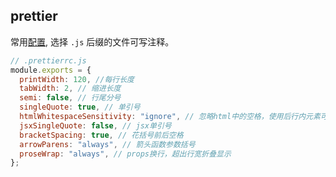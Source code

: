 ## prettier

常用[配置](https://prettier.io/docs/en/configuration.html), 选择 `.js` 后缀的文件可写注释。

```javascript
// .prettierrc.js
module.exports = {
  printWidth: 120, //每行长度
  tabWidth: 2, // 缩进长度
  semi: false, // 行尾分号
  singleQuote: true, // 单引号
  htmlWhitespaceSensitivity: "ignore", // 忽略html中的空格，使用后行内元素可能会多出空格
  jsxSingleQuote: false, // jsx单引号
  bracketSpacing: true, // 花括号前后空格
  arrowParens: "always", // 箭头函数参数括号
  proseWrap: "always", // props换行，超出行宽折叠显示
};
```
